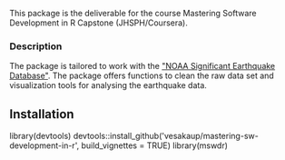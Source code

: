 This package is the deliverable for the course Mastering Software Development in R Capstone (JHSPH/Coursera).

### Description

The package is tailored to work with the ["NOAA Significant Earthquake Database"](https://www.ngdc.noaa.gov/nndc/struts/form?t=101650&s=1&d=1). The package offers functions to clean the raw data set and visualization tools for analysing the earthquake data.

## Installation
library(devtools)
devtools::install_github('vesakaup/mastering-sw-development-in-r', build_vignettes = TRUE)
library(mswdr)




